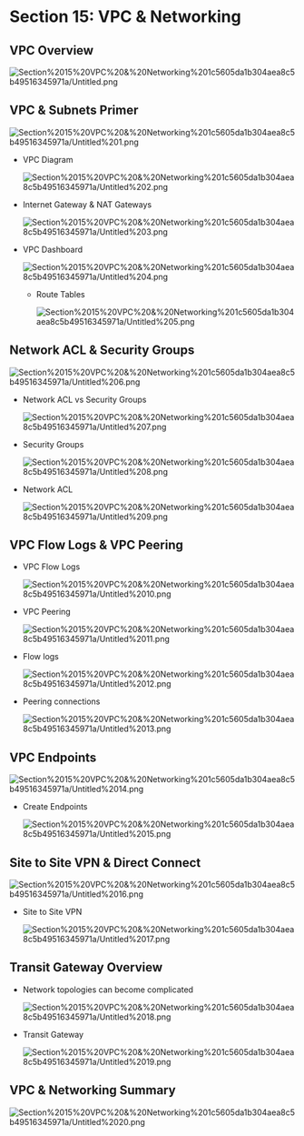 # Section 15: VPC & Networking

## VPC Overview

![Section%2015%20VPC%20&%20Networking%201c5605da1b304aea8c5b49516345971a/Untitled.png](Section%2015%20VPC%20&%20Networking%201c5605da1b304aea8c5b49516345971a/Untitled.png)

## VPC & Subnets Primer

![Section%2015%20VPC%20&%20Networking%201c5605da1b304aea8c5b49516345971a/Untitled%201.png](Section%2015%20VPC%20&%20Networking%201c5605da1b304aea8c5b49516345971a/Untitled%201.png)

- VPC Diagram

    ![Section%2015%20VPC%20&%20Networking%201c5605da1b304aea8c5b49516345971a/Untitled%202.png](Section%2015%20VPC%20&%20Networking%201c5605da1b304aea8c5b49516345971a/Untitled%202.png)

- Internet Gateway & NAT Gateways

    ![Section%2015%20VPC%20&%20Networking%201c5605da1b304aea8c5b49516345971a/Untitled%203.png](Section%2015%20VPC%20&%20Networking%201c5605da1b304aea8c5b49516345971a/Untitled%203.png)

- VPC Dashboard

    ![Section%2015%20VPC%20&%20Networking%201c5605da1b304aea8c5b49516345971a/Untitled%204.png](Section%2015%20VPC%20&%20Networking%201c5605da1b304aea8c5b49516345971a/Untitled%204.png)

    - Route Tables

        ![Section%2015%20VPC%20&%20Networking%201c5605da1b304aea8c5b49516345971a/Untitled%205.png](Section%2015%20VPC%20&%20Networking%201c5605da1b304aea8c5b49516345971a/Untitled%205.png)

## Network ACL & Security Groups

![Section%2015%20VPC%20&%20Networking%201c5605da1b304aea8c5b49516345971a/Untitled%206.png](Section%2015%20VPC%20&%20Networking%201c5605da1b304aea8c5b49516345971a/Untitled%206.png)

- Network ACL vs Security Groups

    ![Section%2015%20VPC%20&%20Networking%201c5605da1b304aea8c5b49516345971a/Untitled%207.png](Section%2015%20VPC%20&%20Networking%201c5605da1b304aea8c5b49516345971a/Untitled%207.png)

- Security Groups

    ![Section%2015%20VPC%20&%20Networking%201c5605da1b304aea8c5b49516345971a/Untitled%208.png](Section%2015%20VPC%20&%20Networking%201c5605da1b304aea8c5b49516345971a/Untitled%208.png)

- Network ACL

    ![Section%2015%20VPC%20&%20Networking%201c5605da1b304aea8c5b49516345971a/Untitled%209.png](Section%2015%20VPC%20&%20Networking%201c5605da1b304aea8c5b49516345971a/Untitled%209.png)

## VPC Flow Logs & VPC Peering

- VPC Flow Logs

    ![Section%2015%20VPC%20&%20Networking%201c5605da1b304aea8c5b49516345971a/Untitled%2010.png](Section%2015%20VPC%20&%20Networking%201c5605da1b304aea8c5b49516345971a/Untitled%2010.png)

- VPC Peering

    ![Section%2015%20VPC%20&%20Networking%201c5605da1b304aea8c5b49516345971a/Untitled%2011.png](Section%2015%20VPC%20&%20Networking%201c5605da1b304aea8c5b49516345971a/Untitled%2011.png)

- Flow logs

    ![Section%2015%20VPC%20&%20Networking%201c5605da1b304aea8c5b49516345971a/Untitled%2012.png](Section%2015%20VPC%20&%20Networking%201c5605da1b304aea8c5b49516345971a/Untitled%2012.png)

- Peering connections

    ![Section%2015%20VPC%20&%20Networking%201c5605da1b304aea8c5b49516345971a/Untitled%2013.png](Section%2015%20VPC%20&%20Networking%201c5605da1b304aea8c5b49516345971a/Untitled%2013.png)

## VPC Endpoints

![Section%2015%20VPC%20&%20Networking%201c5605da1b304aea8c5b49516345971a/Untitled%2014.png](Section%2015%20VPC%20&%20Networking%201c5605da1b304aea8c5b49516345971a/Untitled%2014.png)

- Create Endpoints

    ![Section%2015%20VPC%20&%20Networking%201c5605da1b304aea8c5b49516345971a/Untitled%2015.png](Section%2015%20VPC%20&%20Networking%201c5605da1b304aea8c5b49516345971a/Untitled%2015.png)

## Site to Site VPN & Direct Connect

![Section%2015%20VPC%20&%20Networking%201c5605da1b304aea8c5b49516345971a/Untitled%2016.png](Section%2015%20VPC%20&%20Networking%201c5605da1b304aea8c5b49516345971a/Untitled%2016.png)

- Site to Site VPN

    ![Section%2015%20VPC%20&%20Networking%201c5605da1b304aea8c5b49516345971a/Untitled%2017.png](Section%2015%20VPC%20&%20Networking%201c5605da1b304aea8c5b49516345971a/Untitled%2017.png)

## Transit Gateway Overview

- Network topologies can become complicated

    ![Section%2015%20VPC%20&%20Networking%201c5605da1b304aea8c5b49516345971a/Untitled%2018.png](Section%2015%20VPC%20&%20Networking%201c5605da1b304aea8c5b49516345971a/Untitled%2018.png)

- Transit Gateway

    ![Section%2015%20VPC%20&%20Networking%201c5605da1b304aea8c5b49516345971a/Untitled%2019.png](Section%2015%20VPC%20&%20Networking%201c5605da1b304aea8c5b49516345971a/Untitled%2019.png)

## VPC & Networking Summary

![Section%2015%20VPC%20&%20Networking%201c5605da1b304aea8c5b49516345971a/Untitled%2020.png](Section%2015%20VPC%20&%20Networking%201c5605da1b304aea8c5b49516345971a/Untitled%2020.png)